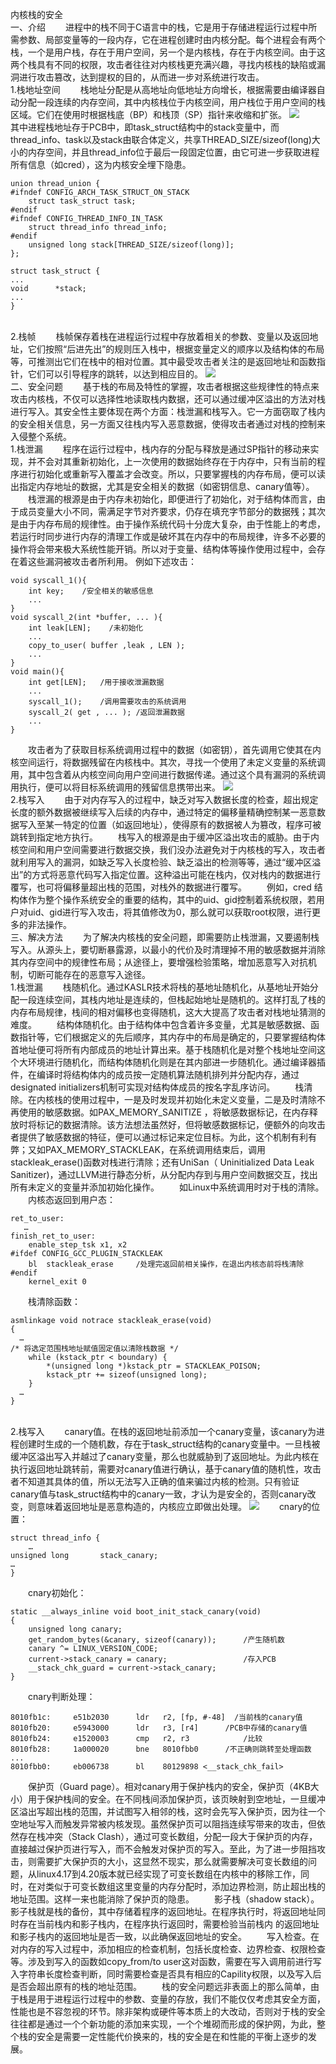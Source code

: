 内核栈的安全
<br />一、介绍
&emsp;&emsp;进程中的栈不同于C语言中的栈，它是用于存储进程运行过程中所需参数、局部变量等的一段内存，它在进程创建时由内核分配。每个进程会有两个栈，一个是用户栈，存在于用户空间，另一个是内核栈，存在于内核空间。由于这两个栈具有不同的权限，攻击者往往对内核栈更充满兴趣，寻找内核栈的缺陷或漏洞进行攻击篡改，达到提权的目的，从而进一步对系统进行攻击。
<br />1.栈地址空间
&emsp;&emsp;栈地址分配是从高地址向低地址方向增长，根据需要由编译器自动分配一段连续的内存空间，其中内核栈位于内核空间，用户栈位于用户空间的栈区域。它们在使用时根据栈底（BP）和栈顶（SP）指针来收缩和扩张。
![](\1.png)
&emsp;&emsp;其中进程栈地址存于PCB中，即task_struct结构中的stack变量中，而thread_info、task以及stack由联合体定义，共享THREAD_SIZE/sizeof(long)大小的内存空间，并且thread_info位于最后一段固定位置，由它可进一步获取进程所有信息（如cred），这为内核安全埋下隐患。
```
union thread_union {
#ifndef CONFIG_ARCH_TASK_STRUCT_ON_STACK
    struct task_struct task;
#endif
#ifndef CONFIG_THREAD_INFO_IN_TASK
    struct thread_info thread_info;
#endif
    unsigned long stack[THREAD_SIZE/sizeof(long)];
};

struct task_struct {
...
void      *stack;
...
}

```

<br />2.栈帧
&emsp;&emsp;栈帧保存着栈在进程运行过程中存放着相关的参数、变量以及返回地址，它们按照“后进先出”的规则压入栈中，根据变量定义的顺序以及结构体的布局等，可推测出它们在栈中的相对位置。其中最受攻击者关注的是返回地址和函数指针，它们可以引导程序的跳转，以达到相应目的。
![](\2.png)
<br />二、安全问题
&emsp;&emsp;基于栈的布局及特性的掌握，攻击者根据这些规律性的特点来攻击内核栈，不仅可以选择性地读取栈内数据，还可以通过缓冲区溢出的方法对栈进行写入。其安全性主要体现在两个方面：栈泄漏和栈写入。它一方面窃取了栈内的安全相关信息，另一方面又往栈内写入恶意数据，使得攻击者通过对栈的控制来入侵整个系统。
<br />1.栈泄漏
&emsp;&emsp;程序在运行过程中，栈内存的分配与释放是通过SP指针的移动来实现，并不会对其重新初始化，上一次使用的数据始终存在于内存中，只有当前的程序进行初始化或重新写入覆盖才会改变。所以，只要掌握栈的内存布局，便可以读出指定内存地址的数据，尤其是安全相关的数据（如密钥信息、canary值等）。
&emsp;&emsp;栈泄漏的根源是由于内存未初始化，即便进行了初始化，对于结构体而言，由于成员变量大小不同，需满足字节对齐要求，仍存在填充字节部分的数据残；其次是由于内存布局的规律性。由于操作系统代码十分庞大复杂，由于性能上的考虑，若运行时同步进行内存的清理工作或是破坏其在内存中的布局规律，许多不必要的操作将会带来极大系统性能开销。所以对于变量、结构体等操作使用过程中，会存在着这些漏洞被攻击者所利用。 
例如下述攻击：
```
void syscall_1(){
    int key;    /安全相关的敏感信息
    ...
}
void syscall_2(int *buffer, ... ){
    int leak[LEN];    /未初始化
    ...
    copy_to_user( buffer ,leak , LEN );
    ...
}
void main(){
    int get[LEN];   /用于接收泄漏数据
    ...
    syscall_1();    /调用需要攻击的系统调用
    syscall_2( get , ... ); /返回泄漏数据
    ...
}
```
&emsp;&emsp;攻击者为了获取目标系统调用过程中的数据（如密钥），首先调用它使其在内核空间运行，将数据残留在内核栈中。其次，寻找一个使用了未定义变量的系统调用，其中包含着从内核空间向用户空间进行数据传递。通过这个具有漏洞的系统调用执行，便可以将目标系统调用的残留信息携带出来。
![](\3.png)
<br />2.栈写入
&emsp;&emsp;由于对内存写入的过程中，缺乏对写入数据长度的检查，超出规定长度的额外数据被继续写入后续的内存中，通过特定的偏移量精确控制某一恶意数据写入至某一特定的位置（如返回地址），使得原有的数据被人为篡改，程序可被跳转到指定地方执行。
&emsp;&emsp;栈写入的根源是由于缓冲区溢出攻击的威胁。由于内核空间和用户空间需要进行数据交换，我们没办法避免对于内核栈的写入，攻击者就利用写入的漏洞，如缺乏写入长度检验、缺乏溢出的检测等等，通过“缓冲区溢出”的方式将恶意代码写入指定位置。这种溢出可能在栈内，仅对栈内的数据进行覆写，也可将偏移量超出栈的范围，对栈外的数据进行覆写。 
&emsp;&emsp;例如，cred 结构体作为整个操作系统安全的重要的结构，其中的uid、gid控制着系统权限，若用户对uid、gid进行写入攻击，将其值修改为0，那么就可以获取root权限，进行更多的非法操作。
<br />三、解决方法
&emsp;&emsp;为了解决内核栈的安全问题，即需要防止栈泄漏，又要遏制栈写入。从源头上，要切断暴露源，以最小的代价及时清理掉不用的敏感数据并消除其内存空间中的规律性布局；从途径上，要增强检验策略，增加恶意写入对抗机制，切断可能存在的恶意写入途径。
<br />1.栈泄漏
&emsp;&emsp;栈随机化。通过KASLR技术将栈的基地址随机化，从基地址开始分配一段连续空间，其栈内地址是连续的，但栈起始地址是随机的。这样打乱了栈的内存布局规律，栈间的相对偏移也变得随机，这大大提高了攻击者对栈地址猜测的难度。
&emsp;&emsp;结构体随机化。由于结构体中包含着许多变量，尤其是敏感数据、函数指针等，它们根据定义的先后顺序，其内存中的布局是确定的，只要掌握结构体首地址便可将所有内部成员的地址计算出来。基于栈随机化是对整个栈地址空间这个大环境进行随机化，而结构体随机化则是在其内部进一步随机化。通过编译器插件，在编译时将结构体内的成员按一定随机算法随机排列并分配内存，通过designated initializers机制可实现对结构体成员的按名字乱序访问。
&emsp;&emsp;栈清除。在内核栈的使用过程中，一是及时发现并初始化未定义变量，二是及时清除不再使用的敏感数据。如PAX_MEMORY_SANITIZE ，将敏感数据标记，在内存释放时将标记的数据清除。该方法想法虽然好，但将敏感数据标记，便额外的向攻击者提供了敏感数据的特征，便可以通过标记来定位目标。为此，这个机制有利有弊；又如PAX_MEMORY_STACKLEAK，在系统调用结束后，调用stackleak_erase()函数对栈进行清除；还有UniSan（ Uninitialized Data Leak Sanitizer)，通过LLVM进行静态分析，从分配内存到与用户空间数据交互，找出所有未定义的变量并添加初始化操作。
&emsp;&emsp;如Linux中系统调用时对于栈的清除。
&emsp;&emsp;内核态返回到用户态：
```
ret_to_user:
   …
finish_ret_to_user:
    enable_step_tsk x1, x2
#ifdef CONFIG_GCC_PLUGIN_STACKLEAK
    bl  stackleak_erase		/处理完返回前相关操作，在退出内核态前将栈清除
#endif
    kernel_exit 0
```

&emsp;&emsp;栈清除函数：
```
asmlinkage void notrace stackleak_erase(void)
{
  …
/* 将选定范围栈地址赋值固定值以清除栈数据 */
    while (kstack_ptr < boundary) {
        *(unsigned long *)kstack_ptr = STACKLEAK_POISON;
        kstack_ptr += sizeof(unsigned long);
    }
  …
}
```

<br />2.栈写入
&emsp;&emsp;canary值。在栈的返回地址前添加一个canary变量，该canary为进程创建时生成的一个随机数，存在于task_struct结构的canary变量中。一旦栈被缓冲区溢出写入并越过了canary变量，那么也就威胁到了返回地址。为此内核在执行返回地址跳转前，需要对canary值进行确认，基于canary值的随机性，攻击者不知道其具体的值，所以无法写入正确的值来骗过内核的检测。只有验证canary值与task_struct结构中的canary一致，才认为是安全的，否则canary改变，则意味着返回地址是恶意构造的，内核应立即做出处理。
![](\4.png)
&emsp;&emsp;cnary的位置：
```
struct thread_info {
    …
unsigned long       stack_canary;
…
}
```

&emsp;&emsp;cnary初始化：
```
static __always_inline void boot_init_stack_canary(void)
{
    unsigned long canary;
    get_random_bytes(&canary, sizeof(canary));		/产生随机数
    canary ^= LINUX_VERSION_CODE;
    current->stack_canary = canary;					/存入PCB
    __stack_chk_guard = current->stack_canary;
}
```

&emsp;&emsp;cnary判断处理：
```
8010fb1c:     e51b2030      ldr   r2, [fp, #-48]  /当前栈的canary值
8010fb20:     e5943000      ldr   r3, [r4]		/PCB中存储的canary值
8010fb24:     e1520003      cmp   r2, r3			/比较
8010fb28:     1a000020      bne   8010fbb0		/不正确则跳转至处理函数
...
8010fbb0:     eb006738      bl    80129898 <__stack_chk_fail>
```
&emsp;&emsp;保护页（Guard page）。相对canary用于保护栈内的安全，保护页（4KB大小）用于保护栈间的安全。在不同栈间添加保护页，该页映射到空地址，一旦缓冲区溢出写超出栈的范围，并试图写入相邻的栈，这时会先写入保护页，因为往一个空地址写入而触发异常被内核发现。虽然保护页可以阻挡连续写带来的攻击，但依然存在栈冲突（Stack Clash），通过可变长数组，分配一段大于保护页的内存，直接越过保护页进行写入，而不会触发对保护页的写入。至此，为了进一步阻挡攻击，则需要扩大保护页的大小，这显然不现实，那么就需要解决可变长数组的问题，从linux4.17到4.20版本就已经实现了可变长数组在内核中的移除工作，同时，在对类似于可变长数组这里变量的内存分配时，添加边界检测，防止超出栈的地址范围。这样一来也能消除了保护页的隐患。
&emsp;&emsp;影子栈（shadow stack）。影子栈就是栈的备份，其中存储着程序的返回地址。在程序执行时，将返回地址同时存在当前栈内和影子栈内，在程序执行返回时，需要检验当前栈内 的返回地址和影子栈内的返回地址是否一致，以此确保返回地址的安全。
&emsp;&emsp;写入检查。在对内存的写入过程中，添加相应的检查机制，包括长度检查、边界检查、权限检查等。涉及到写入的函数如copy_from/to user这对函数，需要在写入调用前进行写入字符串长度检查判断，同时需要检查是否具有相应的Capility权限，以及写入后是否会超出原有的栈的地址范围。
&emsp;&emsp;栈的安全问题远非表面上的那么简单，由于栈是用于进程运行过程中的参数、变量的存放，我们不能仅仅考虑其安全方面，性能也是不容忽视的环节。除非架构或硬件等本质上的大改动，否则对于栈的安全往往都是通过一个个新功能的添加来实现，一个个堆砌而形成的保护网，为此，整个栈的安全是需要一定性能代价换来的，栈的安全是在和性能的平衡上逐步的发展。


